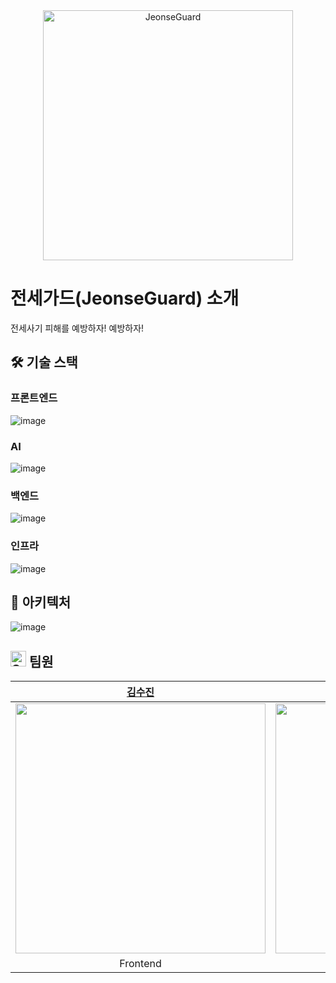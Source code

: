 <div align="middle">
<img width="400" alt="JeonseGuard" src="https://github.com/user-attachments/assets/af57259f-a748-49ad-a061-5a328328ddfe">
</div>

# 전세가드(JeonseGuard) 소개
전세사기 피해를 예방하자! 예방하자!

## 🛠️ 기술 스택

### 프론트엔드
![image](https://github.com/user-attachments/assets/56165466-e1a2-4a21-91b6-eb1b7cdd43c8)

### AI
![image](https://github.com/user-attachments/assets/116b76b0-7664-4a43-b008-159957719639)

### 백엔드
![image](https://github.com/user-attachments/assets/bdbf927e-c3cc-4f24-a9aa-32b72a3772b5)

### 인프라
![image](https://github.com/user-attachments/assets/06742ad3-1c17-4be0-bb22-dd09fb9880ab)
## 🧱 아키텍처
![image](https://github.com/user-attachments/assets/6f851812-90ea-421c-b65a-6152b58f6de7)


## <img src="https://raw.githubusercontent.com/Tarikul-Islam-Anik/Animated-Fluent-Emojis/master/Emojis/Travel%20and%20places/Star.png" alt="Star" width="25" height="25" /> 팀원
|[김수진](https://github.com/sujeengim)|[이고은](https://github.com/g00u)|[성대열](https://github.com/Daeye0l)|[최민우](https://github.com/chaiminwoo0223)|
|:---:|:---:|:---:|:---:|
|<img src="https://github.com/sujeengim.png" width=400px>|<img src="https://github.com/g00u.png" width=400px>|<img src="https://github.com/Daeye0l.png" width=400px>|<img src="https://github.com/chaiminwoo0223.png" width=400px>|
|Frontend|Frontend|AI|Backend|
